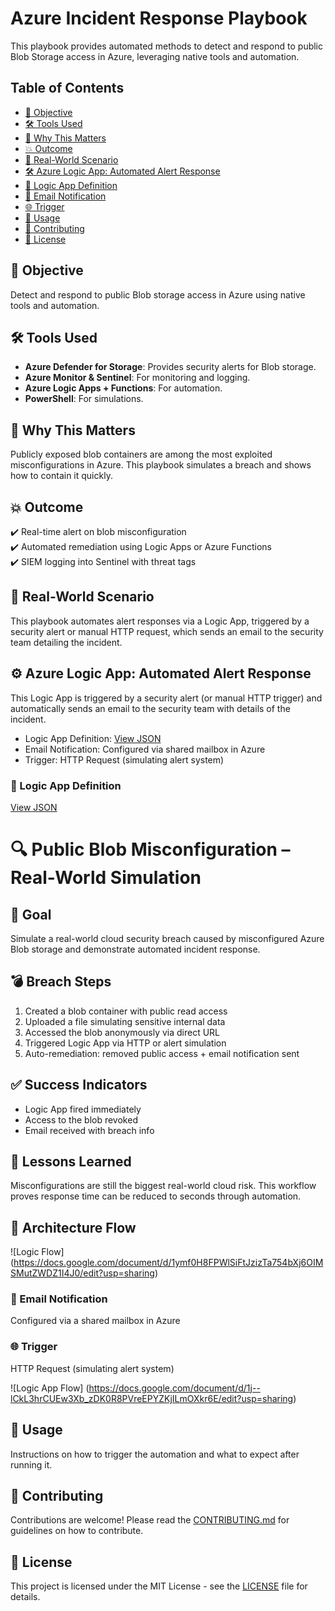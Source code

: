 # Azure Incident Response Playbook

This playbook provides automated methods to detect and respond to public Blob Storage access in Azure, leveraging native tools and automation.

## Table of Contents
- [🎯 Objective](#objective)
- [🛠️ Tools Used](#tools-used)
- [🧠 Why This Matters](#why-this-matters)
- [💥 Outcome](#outcome)
- [🔬 Real-World Scenario](#real-world-scenario)
- [🛠️ Azure Logic App: Automated Alert Response](#azure-logic-app-automated-alert-response)
- [📁 Logic App Definition](#logic-app-definition)
- [📧 Email Notification](#email-notification)
- [🌐 Trigger](#trigger)
- [🎉 Usage](#usage)
- [🤝 Contributing](#contributing)
- [📜 License](#license)

## 🎯 Objective
Detect and respond to public Blob storage access in Azure using native tools and automation.

## 🛠️ Tools Used
- **Azure Defender for Storage**: Provides security alerts for Blob storage.
- **Azure Monitor & Sentinel**: For monitoring and logging.
- **Azure Logic Apps + Functions**: For automation.
- **PowerShell**: For simulations.

## 🧠 Why This Matters
Publicly exposed blob containers are among the most exploited misconfigurations in Azure. This playbook simulates a breach and shows how to contain it quickly.

## 💥 Outcome
✔️ Real-time alert on blob misconfiguration  
✔️ Automated remediation using Logic Apps or Azure Functions  
✔️ SIEM logging into Sentinel with threat tags  

## 🔬 Real-World Scenario
This playbook automates alert responses via a Logic App, triggered by a security alert or manual HTTP request, which sends an email to the security team detailing the incident.

## ⚙️ Azure Logic App: Automated Alert Response

This Logic App is triggered by a security alert (or manual HTTP trigger) and automatically sends an email to the security team with details of the incident.

- Logic App Definition: [View JSON](logic-apps/blob-alert-remediation.json)
- Email Notification: Configured via shared mailbox in Azure
- Trigger: HTTP Request (simulating alert system)
### 📁 Logic App Definition
[View JSON](logic-apps/blob-alert-remediation.json)

# 🔍 Public Blob Misconfiguration – Real-World Simulation

## 🧪 Goal
Simulate a real-world cloud security breach caused by misconfigured Azure Blob storage and demonstrate automated incident response.

## 💣 Breach Steps
1. Created a blob container with public read access
2. Uploaded a file simulating sensitive internal data
3. Accessed the blob anonymously via direct URL
4. Triggered Logic App via HTTP or alert simulation
5. Auto-remediation: removed public access + email notification sent

## ✅ Success Indicators
- Logic App fired immediately
- Access to the blob revoked
- Email received with breach info

## 📌 Lessons Learned
Misconfigurations are still the biggest real-world cloud risk. This workflow proves response time can be reduced to seconds through automation.
## 🧠 Architecture Flow

![Logic Flow] (https://docs.google.com/document/d/1ymf0H8FPWlSiFtJzizTa754bXj6OIMSMutZWDZ1I4J0/edit?usp=sharing)

### 📧 Email Notification
Configured via a shared mailbox in Azure  

### 🌐 Trigger
HTTP Request (simulating alert system)

![Logic App Flow] (https://docs.google.com/document/d/1j--lCkL3hrCUEw3Xb_zDK0R8PVreEPYZKjILmOXkr6E/edit?usp=sharing)

## 🎉 Usage
Instructions on how to trigger the automation and what to expect after running it.

## 🤝 Contributing
Contributions are welcome! Please read the [CONTRIBUTING.md](CONTRIBUTING.md) for guidelines on how to contribute.

## 📜 License
This project is licensed under the MIT License - see the [LICENSE](LICENSE) file for details.

